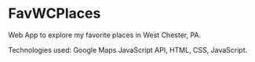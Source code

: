 # FavWCPlaces
Web App to explore my favorite places in West Chester, PA.

Technologies used: Google Maps JavaScript API, HTML, CSS, JavaScript.
